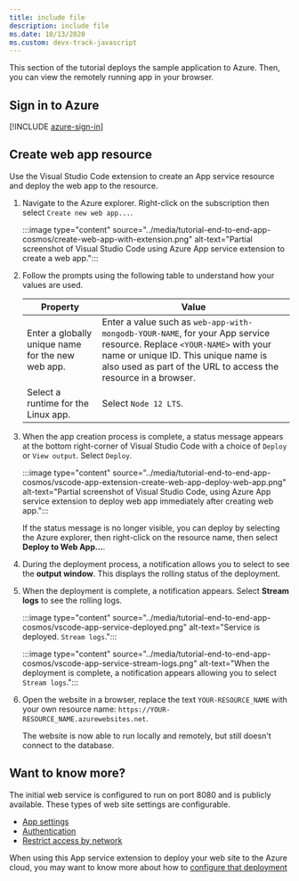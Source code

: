 ```yaml
---
title: include file
description: include file
ms.date: 10/13/2020
ms.custom: devx-track-javascript
---
```


This section of the tutorial deploys the sample application to Azure. Then, you can view the remotely running app in your browser. 

## Sign in to Azure

[!INCLUDE [azure-sign-in](../includes/azure-sign-in.md)]

## Create web app resource

Use the Visual Studio Code extension to create an App service resource and deploy the web app to the resource.

1. Navigate to the Azure explorer. Right-click on the subscription then select `Create new web app...`.

    :::image type="content" source="../media/tutorial-end-to-end-app-cosmos/create-web-app-with-extension.png" alt-text="Partial screenshot of Visual Studio Code using Azure App service extension to create a web app.":::

1. Follow the prompts using the following table to understand how your values are used.

    |Property|Value|
    |--|--|
    |Enter a globally unique name for the new web app.| Enter a value such as `web-app-with-mongodb-YOUR-NAME`, for your App service resource. Replace `<YOUR-NAME>` with your name or unique ID. This unique name is also used as part of the URL to access the resource in a browser.|
    |Select a runtime for the Linux app.|Select `Node 12 LTS`.|

1. When the app creation process is complete, a status message appears at the bottom right-corner of Visual Studio Code with a choice of `Deploy` or  `View output`. Select `Deploy`.

    :::image type="content" source="../media/tutorial-end-to-end-app-cosmos/vscode-app-extension-create-web-app-deploy-web-app.png" alt-text="Partial screenshot of Visual Studio Code, using Azure App service extension to deploy web app immediately after creating web app.":::

    If the status message is no longer visible, you can deploy by selecting the Azure explorer, then right-click on the resource name, then select **Deploy to Web App...**.

1. During the deployment process, a notification allows you to select to see the **output window**.  This displays the rolling status of the deployment. 

1. When the deployment is complete, a notification appears. Select **Stream logs** to see the rolling logs. 

    :::image type="content" source="../media/tutorial-end-to-end-app-cosmos/vscode-app-service-deployed.png" alt-text="Service is deployed. `Stream logs`.":::

    :::image type="content" source="../media/tutorial-end-to-end-app-cosmos/vscode-app-service-stream-logs.png" alt-text="When the deployment is complete, a notification appears allowing you to select `Stream logs`.":::    

1. Open the website in a browser, replace the text `YOUR-RESOURCE_NAME` with your own resource name: `https://YOUR-RESOURCE_NAME.azurewebsites.net`.
    
    The website is now able to run locally and remotely, but still doesn't connect to the database. 

## Want to know more?

The initial web service is configured to run on port 8080 and is publicly available. These types of web site settings are configurable.
* [App settings](/app-service/configure-common)
* [Authentication](/app-service/configure-authentication-provider-microsoft)
* [Restrict access by network](/azure/app-service/app-service-ip-restrictions)

When using this App service extension to deploy your web site to the Azure cloud, you may want to know more about how to [configure that deployment](https://github.com/microsoft/vscode-azureappservice/wiki/Configuring-Zip-Deployment#additional-zip-deploy-configuration-settings)